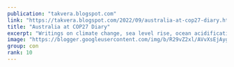 ```yaml
---
publication: "takvera.blogspot.com"
link: "https://takvera.blogspot.com/2022/09/australia-at-cop27-diary.html"
title: "Australia at COP27 Diary"
excerpt: "Writings on climate change, sea level rise, ocean acidification, biodiversity loss, climate adaptation & protests from a Melbourne Citizen Journalist."
image: "https://blogger.googleusercontent.com/img/b/R29vZ2xl/AVvXsEjAygcLbUDglJtUREWLk-xU7Xf-lmwJseD4CB6SZ__ZyRITTI2T6FiYecHkkpiFuvtBLu9Rr1jUMUqe8PyH1IcppkC72gS71PYT_43OpmFhNBz5QZzirs39XEcYpqvQR87LcHAYCZrnopgNEz-hLW7WCQk4NJql3MM1qqfz8E_cWPWz-cEpngg3nokE/w1200-h630-p-k-no-nu/2022-11-11-CAT-gas-expansion.png"
group: con
rank: 10
---
```

